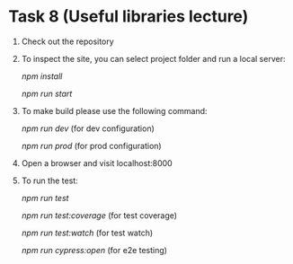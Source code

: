 # Task 8 (Useful libraries lecture)

1. Check out the repository
2. To inspect the site, you can select project folder and run a local server:

    *npm install*

    *npm run start*

3. To make build please use the following command:

    *npm run dev*  (for dev configuration)

    *npm run prod*  (for prod configuration)

4. Open a browser and visit localhost:8000

5. To run the test:

    *npm run test*

    *npm run test:coverage* (for test coverage)

    *npm run test:watch* (for test watch)

    *npm run cypress:open* (for e2e testing)